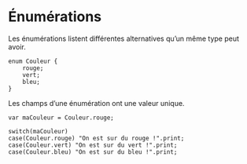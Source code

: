 # Énumérations

Les énumérations listent différentes alternatives qu’un même type peut avoir.

```grimoire
enum Couleur {
	rouge;
	vert;
	bleu;
}
```

Les champs d’une énumération ont une valeur unique.
```grimoire
var maCouleur = Couleur.rouge;

switch(maCouleur)
case(Couleur.rouge) "On est sur du rouge !".print;
case(Couleur.vert) "On est sur du vert !".print;
case(Couleur.bleu) "On est sur du bleu !".print;
```